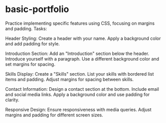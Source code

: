# basic-portfolio
Practice implementing specific features using CSS, focusing on margins and padding. Tasks:

Header Styling:
Create a header with your name.
Apply a background color and add padding for style.

Introduction Section:
Add an "Introduction" section below the header.
Introduce yourself with a paragraph.
Use a different background color and set margins for spacing.

Skills Display:
Create a "Skills" section.
List your skills with bordered list items and padding.
Adjust margins for spacing between skills.

Contact Information:
Design a contact section at the bottom.
Include email and social media links.
Apply a background color and use padding for clarity.

Responsive Design:
Ensure responsiveness with media queries.
Adjust margins and padding for different screen sizes.
